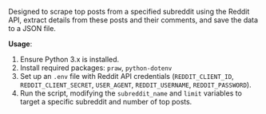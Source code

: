 
Designed to scrape top posts from a specified subreddit using the Reddit API, extract details from these posts and their comments, and save the data to a JSON file.

**Usage**:
1. Ensure Python 3.x is installed.
2. Install required packages: `praw`, `python-dotenv`
3. Set up an `.env` file with Reddit API credentials (`REDDIT_CLIENT_ID`, `REDDIT_CLIENT_SECRET`, `USER_AGENT`, `REDDIT_USERNAME`, `REDDIT_PASSWORD`).
4. Run the script, modifying the `subreddit_name` and `limit` variables to target a specific subreddit and number of top posts.

